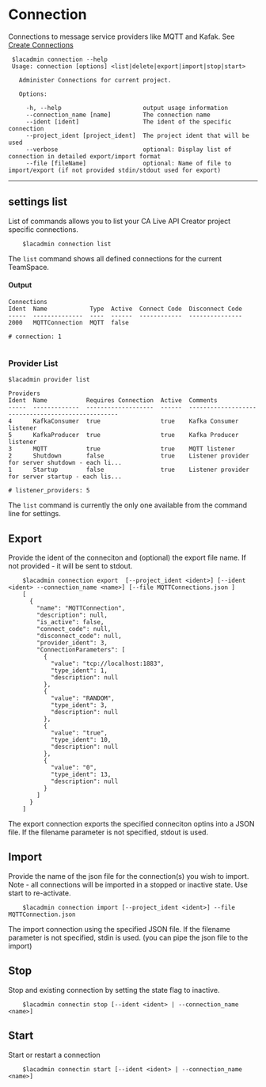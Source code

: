 # Connection
Connections to message service providers like MQTT and Kafak.
See [Create Connections](https://docops.ca.com/ca-live-api-creator/4-1/en/creating-listeners/create-connections)
```
 $lacadmin connection --help
 Usage: connection [options] <list|delete|export|import|stop|start>
 
   Administer Connections for current project.
 
   Options:
 
     -h, --help                       output usage information
     --connection_name [name]         The connection name
     --ident [ident]                  The ident of the specific connection
     --project_ident [project_ident]  The project ident that will be used
     --verbose                        optional: Display list of connection in detailed export/import format
     --file [fileName]                optional: Name of file to import/export (if not provided stdin/stdout used for export)
```


***
## settings list
List of commands allows you to list your CA Live API Creator project specific connections. 

```
    $lacadmin connection list
```

The `list` command shows all defined connections for the current TeamSpace.

#### Output
```
Connections                                                                                                                                                                            
Ident  Name            Type  Active  Connect Code  Disconnect Code
-----  --------------  ----  ------  ------------  ---------------
2000   MQTTConnection  MQTT  false                                

# connection: 1     
                                                                               
```
### Provider List
```$xslt
$lacadmin provider list

Providers                                                                                                                                                                              
Ident  Name           Requires Connection  Active  Comments                                          
-----  -------------  -------------------  ------  --------------------------------------------------
4      KafkaConsumer  true                 true    Kafka Consumer listener                           
5      KafkaProducer  true                 true    Kafka Producer listener                           
3      MQTT           true                 true    MQTT listener                                     
2      Shutdown       false                true    Listener provider for server shutdown - each li...
1      Startup        false                true    Listener provider for server startup - each lis...

# listener_providers: 5                                                                
```

The `list` command is currently the only one available from the command line for
settings. 

## Export
Provide the ident of the conneciton and (optional) the export file name. If not provided - it will be sent to stdout.
```
    $lacadmin connection export  [--project_ident <ident>] [--ident <ident> --connection_name <name>] [--file MQTTConnections.json ]
    [
      {
        "name": "MQTTConnection",
        "description": null,
        "is_active": false,
        "connect_code": null,
        "disconnect_code": null,
        "provider_ident": 3,
        "ConnectionParameters": [
          {
            "value": "tcp://localhost:1883",
            "type_ident": 1,
            "description": null
          },
          {
            "value": "RANDOM",
            "type_ident": 3,
            "description": null
          },
          {
            "value": "true",
            "type_ident": 10,
            "description": null
          },
          {
            "value": "0",
            "type_ident": 13,
            "description": null
          }
        ]
      }
    ]

```
The export connection exports the specified conneciton optins into a JSON file. If the filename parameter is not specified, stdout is used.

## Import
Provide the name of the json file for the connection(s) you wish to import. Note - all connections will be imported in a stopped or inactive state.  Use start to re-activate.
```
    $lacadmin connection import [--project_ident <ident>] --file MQTTConnection.json
```
The import connection using the specified JSON file. If the filename parameter is not specified, stdin is used. (you can pipe the json file to the import)

## Stop
Stop and existing connection by setting the state flag to inactive.
```$xslt
    $lacadmin connectin stop [--ident <ident> | --connection_name <name>]

```
## Start
Start or restart a connection
```$xslt
    $lacadmin connectin start [--ident <ident> | --connection_name <name>]
```
